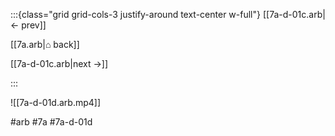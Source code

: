 :::{class="grid grid-cols-3 justify-around text-center w-full"}
[[7a-d-01c.arb|← prev]]

[[7a.arb|⌂ back]]

[[7a-d-01c.arb|next →]]

:::

![[7a-d-01d.arb.mp4]]

#arb #7a #7a-d-01d

